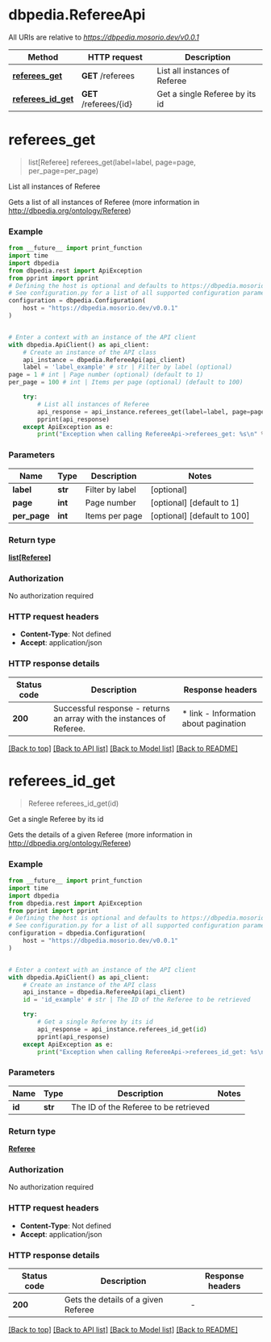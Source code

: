 # dbpedia.RefereeApi

All URIs are relative to *https://dbpedia.mosorio.dev/v0.0.1*

Method | HTTP request | Description
------------- | ------------- | -------------
[**referees_get**](RefereeApi.md#referees_get) | **GET** /referees | List all instances of Referee
[**referees_id_get**](RefereeApi.md#referees_id_get) | **GET** /referees/{id} | Get a single Referee by its id


# **referees_get**
> list[Referee] referees_get(label=label, page=page, per_page=per_page)

List all instances of Referee

Gets a list of all instances of Referee (more information in http://dbpedia.org/ontology/Referee)

### Example

```python
from __future__ import print_function
import time
import dbpedia
from dbpedia.rest import ApiException
from pprint import pprint
# Defining the host is optional and defaults to https://dbpedia.mosorio.dev/v0.0.1
# See configuration.py for a list of all supported configuration parameters.
configuration = dbpedia.Configuration(
    host = "https://dbpedia.mosorio.dev/v0.0.1"
)


# Enter a context with an instance of the API client
with dbpedia.ApiClient() as api_client:
    # Create an instance of the API class
    api_instance = dbpedia.RefereeApi(api_client)
    label = 'label_example' # str | Filter by label (optional)
page = 1 # int | Page number (optional) (default to 1)
per_page = 100 # int | Items per page (optional) (default to 100)

    try:
        # List all instances of Referee
        api_response = api_instance.referees_get(label=label, page=page, per_page=per_page)
        pprint(api_response)
    except ApiException as e:
        print("Exception when calling RefereeApi->referees_get: %s\n" % e)
```

### Parameters

Name | Type | Description  | Notes
------------- | ------------- | ------------- | -------------
 **label** | **str**| Filter by label | [optional] 
 **page** | **int**| Page number | [optional] [default to 1]
 **per_page** | **int**| Items per page | [optional] [default to 100]

### Return type

[**list[Referee]**](Referee.md)

### Authorization

No authorization required

### HTTP request headers

 - **Content-Type**: Not defined
 - **Accept**: application/json

### HTTP response details
| Status code | Description | Response headers |
|-------------|-------------|------------------|
**200** | Successful response - returns an array with the instances of Referee. |  * link - Information about pagination <br>  |

[[Back to top]](#) [[Back to API list]](../README.md#documentation-for-api-endpoints) [[Back to Model list]](../README.md#documentation-for-models) [[Back to README]](../README.md)

# **referees_id_get**
> Referee referees_id_get(id)

Get a single Referee by its id

Gets the details of a given Referee (more information in http://dbpedia.org/ontology/Referee)

### Example

```python
from __future__ import print_function
import time
import dbpedia
from dbpedia.rest import ApiException
from pprint import pprint
# Defining the host is optional and defaults to https://dbpedia.mosorio.dev/v0.0.1
# See configuration.py for a list of all supported configuration parameters.
configuration = dbpedia.Configuration(
    host = "https://dbpedia.mosorio.dev/v0.0.1"
)


# Enter a context with an instance of the API client
with dbpedia.ApiClient() as api_client:
    # Create an instance of the API class
    api_instance = dbpedia.RefereeApi(api_client)
    id = 'id_example' # str | The ID of the Referee to be retrieved

    try:
        # Get a single Referee by its id
        api_response = api_instance.referees_id_get(id)
        pprint(api_response)
    except ApiException as e:
        print("Exception when calling RefereeApi->referees_id_get: %s\n" % e)
```

### Parameters

Name | Type | Description  | Notes
------------- | ------------- | ------------- | -------------
 **id** | **str**| The ID of the Referee to be retrieved | 

### Return type

[**Referee**](Referee.md)

### Authorization

No authorization required

### HTTP request headers

 - **Content-Type**: Not defined
 - **Accept**: application/json

### HTTP response details
| Status code | Description | Response headers |
|-------------|-------------|------------------|
**200** | Gets the details of a given Referee |  -  |

[[Back to top]](#) [[Back to API list]](../README.md#documentation-for-api-endpoints) [[Back to Model list]](../README.md#documentation-for-models) [[Back to README]](../README.md)

